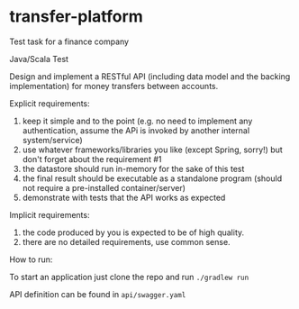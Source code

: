# transfer-platform
Test task for a finance company

Java/Scala​ ​Test

Design and implement a RESTful API (including data model and the backing implementation) for money
transfers between accounts.

Explicit requirements:

1. keep it simple and to the point (e.g. no need to implement any authentication, assume the APi is
invoked by another internal system/service)
1. use whatever frameworks/libraries you like (except Spring, sorry!) but don't forget about the
requirement #1
1. the datastore should run in-memory for the sake of this test
1. the final result should be executable as a standalone program (should not require a pre-installed
container/server)
1. demonstrate with tests that the API works as expected

Implicit requirements:

1. the code produced by you is expected to be of high quality.
1. there are no detailed requirements, use common sense.


How to run:


To start an application just clone the repo and run `./gradlew run`

API definition can be found in `api/swagger.yaml`